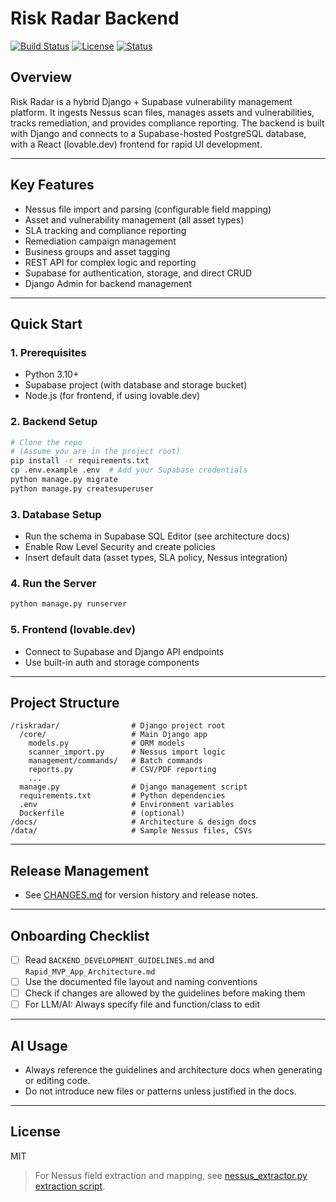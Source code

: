 # Risk Radar Backend

[![Build Status](https://img.shields.io/badge/build-passing-brightgreen)](.) [![License](https://img.shields.io/badge/license-MIT-blue.svg)](LICENSE) [![Status](https://img.shields.io/badge/status-MVP--active-green)]()

## Overview

Risk Radar is a hybrid Django + Supabase vulnerability management platform. It ingests Nessus scan files, manages assets and vulnerabilities, tracks remediation, and provides compliance reporting. The backend is built with Django and connects to a Supabase-hosted PostgreSQL database, with a React (lovable.dev) frontend for rapid UI development.

---

## Key Features

- Nessus file import and parsing (configurable field mapping)
- Asset and vulnerability management (all asset types)
- SLA tracking and compliance reporting
- Remediation campaign management
- Business groups and asset tagging
- REST API for complex logic and reporting
- Supabase for authentication, storage, and direct CRUD
- Django Admin for backend management

---

## Quick Start

### 1. Prerequisites
- Python 3.10+
- Supabase project (with database and storage bucket)
- Node.js (for frontend, if using lovable.dev)

### 2. Backend Setup
```bash
# Clone the repo
# (Assume you are in the project root)
pip install -r requirements.txt
cp .env.example .env  # Add your Supabase credentials
python manage.py migrate
python manage.py createsuperuser
```

### 3. Database Setup
- Run the schema in Supabase SQL Editor (see architecture docs)
- Enable Row Level Security and create policies
- Insert default data (asset types, SLA policy, Nessus integration)

### 4. Run the Server
```bash
python manage.py runserver
```

### 5. Frontend (lovable.dev)
- Connect to Supabase and Django API endpoints
- Use built-in auth and storage components

---

## Project Structure

```
/riskradar/                # Django project root
  /core/                   # Main Django app
    models.py              # ORM models
    scanner_import.py      # Nessus import logic
    management/commands/   # Batch commands
    reports.py             # CSV/PDF reporting
    ...
  manage.py                # Django management script
  requirements.txt         # Python dependencies
  .env                     # Environment variables
  Dockerfile               # (optional)
/docs/                     # Architecture & design docs
/data/                     # Sample Nessus files, CSVs
```

---

## Release Management

- See [CHANGES.md](./CHANGES.md) for version history and release notes.

---

## Onboarding Checklist

- [ ] Read `BACKEND_DEVELOPMENT_GUIDELINES.md` and `Rapid_MVP_App_Architecture.md`
- [ ] Use the documented file layout and naming conventions
- [ ] Check if changes are allowed by the guidelines before making them
- [ ] For LLM/AI: Always specify file and function/class to edit

---

## AI Usage

- Always reference the guidelines and architecture docs when generating or editing code.
- Do not introduce new files or patterns unless justified in the docs.

---

## License

MIT

> For Nessus field extraction and mapping, see [nessus_extractor.py extraction script](https://github.com/ciaran-finnegan/nessus-reporting-metrics-demo/blob/main/etl/extractors/nessus_extractor.py). 